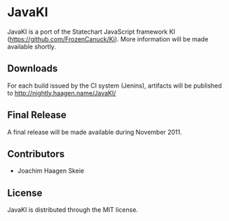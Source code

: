 JavaKI
======================================
 
JavaKI is a port of the Statechart JavaScript framework KI (https://github.com/FrozenCanuck/Ki). More information will be made available shortly. 

## Downloads
For each build issued by the CI system (Jenins), artifacts will be published to http://nightly.haagen.name/JavaKI/

## Final Release

A final release will be made available during November 2011. 

## Contributors

* Joachim Haagen Skeie

## License

JavaKI is distributed through the MIT license. 


